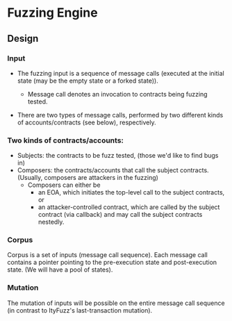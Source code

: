 # Fuzzing Engine

## Design

### Input

- The fuzzing input is a sequence of message calls (executed at the initial state (may be the empty state or a forked state)). 
    - Message call denotes an invocation to contracts being fuzzing tested.

- There are two types of message calls, performed by two different kinds of accounts/contracts (see below), respectively. 

### Two kinds of contracts/accounts:
- Subjects: the contracts to be fuzz tested, (those we'd like to find bugs in)
- Composers: the contracts/accounts that call the subject contracts. (Usually, composers are attackers in the fuzzing)
    - Composers can either be 
        - an EOA, which initiates the top-level call to the subject contracts, or
        - an attacker-controlled contract, which are called by the subject contract (via callback) and may call the subject contracts nestedly.

### Corpus

Corpus is a set of inputs (message call sequence). 
Each message call contains a pointer pointing to the pre-execution state and post-execution state. 
(We will have a pool of states).

### Mutation

The mutation of inputs will be possible on the entire message call sequence (in contrast to ItyFuzz's last-transaction mutation).

